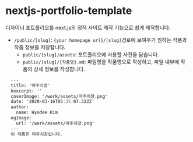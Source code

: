 # nextjs-portfolio-template

디자이너 포트폴리오를 next.js의 정적 사이트 제작 기능으로 쉽게 제작합니다.

- `/public/[slug]`: `{your homepage url}/[slug]`경로에 보여주기 원하는 작품과 작품 정보를 저장합니다.
  - `public/[slug]/assets`: 포트폴리오에 사용할 사진을 담습니다.
  - `public/[slug]/{작품명}.md`: 파일명을 작품명으로 작성하고, 파일 내부에 작품의 상세 정보를 작성합니다.

```md
  ---
  title: '마주치장'
  kexcerpt: ''
  coverImage: '/work/assets/마주치장.png'
  date: '2020-03-16T05:35:07.322Z'
  author:
    name: Hyodee Kim 
  ogImage:
    url: '/work/assets/마주치장.png'
  ---
  이 작품은 마주치장입니다.
```
